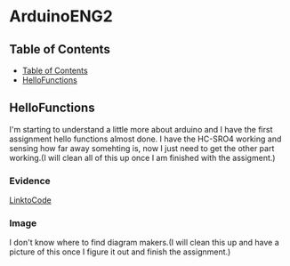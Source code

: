 # ArduinoENG2


## Table of Contents 
* [Table of Contents](#Table-of-Contents)
* [HelloFunctions](#HelloFunctions)





## HelloFunctions

I'm starting to understand a little more about arduino and I have the first assignment hello functions almost done. I have the HC-SRO4 working and sensing how far away somehting is, now I just need to get the other part working.(I will clean all of this up once I am finished with the assigment.)

### Evidence 
[LinktoCode](https://create.arduino.cc/editor/JacksonElmore/8390de93-b3b0-4589-894b-5c980b39b844)

### Image

I don't know where to find diagram makers.(I will clean this up and have a picture of this once I figure it out and finish the assignment.)




















